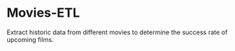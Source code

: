 # Movies-ETL
Extract historic data from different movies to determine the success rate of upcoming films.
